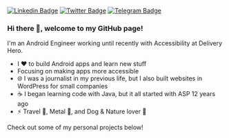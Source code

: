 [![Linkedin Badge](https://img.shields.io/badge/-LinkedIn-blue?style=flat-square&logo=Linkedin&logoColor=white&link=https://www.linkedin.com/in/ninalofrese/)](https://www.linkedin.com/in/ninalofrese/)
[![Twitter Badge](https://img.shields.io/badge/-Twitter-1ca0f1?style=flat-square&labelColor=1ca0f1&logo=twitter&logoColor=white&link=https://twitter.com/ninalofrese)](https://twitter.com/ninalofrese)
[![Telegram Badge](https://img.shields.io/badge/-Telegram-1ca0f1?style=flat-square&labelColor=1ca0f1&logo=telegram&logoColor=white&link=https://t.me/ninalofrese)](https://t.me/ninalofrese)

### Hi there 👋, welcome to my GitHub page!

I'm an Android Engineer working until recently with Accessibility at Delivery Hero.

- I ❤️ to build Android apps and learn new stuff
- Focusing on making apps more accessible
- 🌐 I was a journalist in my previous life, but I also built websites in WordPress for small companies
- ☕ I began learning code with Java, but it all started with ASP 12 years ago
- ⚡ Travel 🧳, Metal 🤘, and Dog & Nature lover 🌅

Check out some of my personal projects below!

